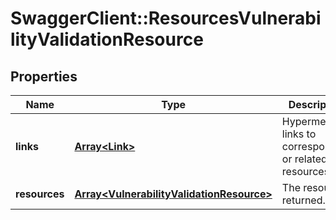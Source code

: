 # SwaggerClient::ResourcesVulnerabilityValidationResource

## Properties
Name | Type | Description | Notes
------------ | ------------- | ------------- | -------------
**links** | [**Array&lt;Link&gt;**](Link.md) | Hypermedia links to corresponding or related resources. | [optional] 
**resources** | [**Array&lt;VulnerabilityValidationResource&gt;**](VulnerabilityValidationResource.md) | The resources returned. | [optional] 

